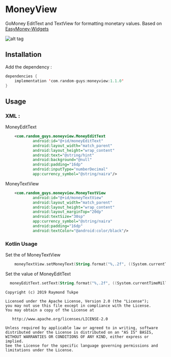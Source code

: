 # MoneyView

GoMoney EditText and TextView for formatting monetary values. Based on
[EasyMoney-Widgets](http://github.com/wajahatkarim3/EasyMoney-Widgets)

![alt tag](https://media.giphy.com/media/H1jtl3mCuJaEA4R5mT/giphy.gif)

## Installation

 Add the dependency : 
```kotlin
dependencies {
    implementation 'com.random-guys:moneyview:1.1.0'
}
```

## Usage

### XML : 
MoneyEditText
```xml
    <com.random_guys.moneyview.MoneyEditText
            android:id="@+id/moneyEditText"
            android:layout_width="match_parent"
            android:layout_height="wrap_content"
            android:text="@string/hint"
            android:background="@null"
            android:padding="16dp"
            android:inputType="numberDecimal"
            app:currency_symbol="@string/naira"/>
```
MoneyTextView
```xml
    <com.random_guys.moneyview.MoneyTextView
            android:id="@+id/moneyTextView"
            android:layout_width="match_parent"
            android:layout_height="wrap_content"
            android:layout_marginTop="20dp"
            android:textSize="30sp"
            app:currency_symbol="@string/naira"
            android:padding="16dp"
            android:textColor="@android:color/black"/>
```

### Kotlin Usage
Set the of MoneyTextView 
```kotlin
    moneyTextView.setMoneyText(String.format("%,.2f", ((System.currentTimeMillis() % 100000) / 3.0f)))
```

Set the value of MoneyEditText 
```kotlin
  moneyEditText.setText(String.format("%,.2f", ((System.currentTimeMillis() % 100000) / 3.0f)))
```

```
Copyright (c) 2019 Raymond Tukpe

Licensed under the Apache License, Version 2.0 (the "License");
you may not use this file except in compliance with the License.
You may obtain a copy of the License at

   http://www.apache.org/licenses/LICENSE-2.0

Unless required by applicable law or agreed to in writing, software
distributed under the License is distributed on an "AS IS" BASIS,
WITHOUT WARRANTIES OR CONDITIONS OF ANY KIND, either express or implied.
See the License for the specific language governing permissions and
limitations under the License.
```